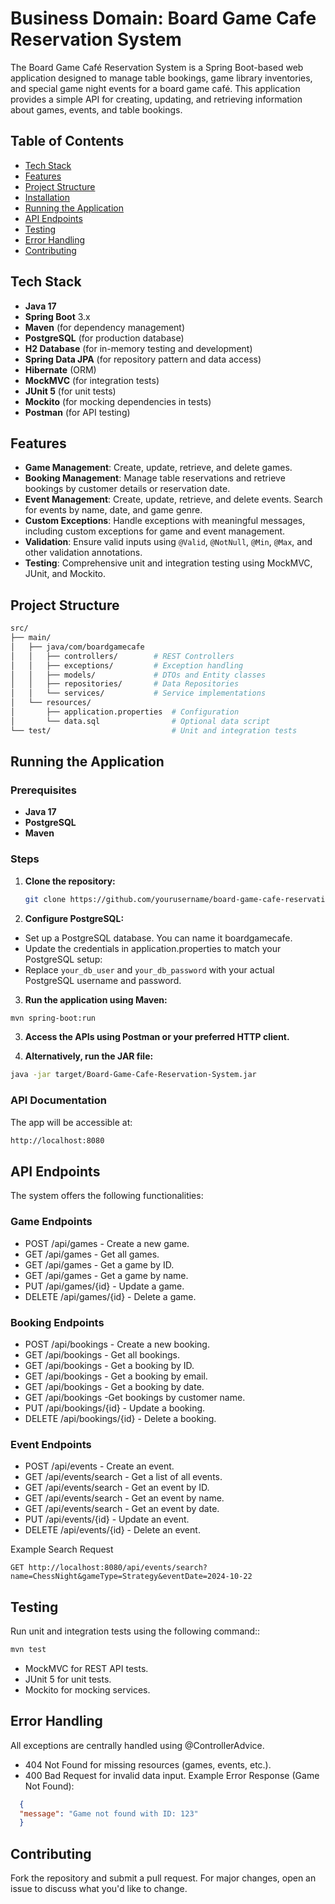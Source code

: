# Business Domain: Board Game Cafe Reservation System

The Board Game Café Reservation System is a Spring Boot-based web application designed to manage table bookings, game library inventories, and special game night events for a board game café.
This application provides a simple API for creating, updating, and retrieving information about games, events, and table bookings.

## Table of Contents
- [Tech Stack](#tech-stack)
- [Features](#features)
- [Project Structure](#project-structure)
- [Installation](#installation)
- [Running the Application](#running-the-application)
- [API Endpoints](#api-endpoints)
- [Testing](#testing)
- [Error Handling](#error-handling)
- [Contributing](#contributing)

## Tech Stack
- **Java 17**
- **Spring Boot** 3.x
- **Maven** (for dependency management)
- **PostgreSQL** (for production database)
- **H2 Database** (for in-memory testing and development)
- **Spring Data JPA** (for repository pattern and data access)
- **Hibernate** (ORM)
- **MockMVC** (for integration tests)
- **JUnit 5** (for unit tests)
- **Mockito** (for mocking dependencies in tests)
- **Postman** (for API testing)

## Features
- **Game Management**: Create, update, retrieve, and delete games.
- **Booking Management**: Manage table reservations and retrieve bookings by customer details or reservation date.
- **Event Management**: Create, update, retrieve, and delete events. Search for events by name, date, and game genre.
- **Custom Exceptions**: Handle exceptions with meaningful messages, including custom exceptions for game and event management.
- **Validation**: Ensure valid inputs using `@Valid`, `@NotNull`, `@Min`, `@Max`, and other validation annotations.
- **Testing**: Comprehensive unit and integration testing using MockMVC, JUnit, and Mockito.


## Project Structure
```bash
src/
├── main/
│   ├── java/com/boardgamecafe
│   │   ├── controllers/        # REST Controllers
│   │   ├── exceptions/         # Exception handling
│   │   ├── models/             # DTOs and Entity classes
│   │   ├── repositories/       # Data Repositories
│   │   └── services/           # Service implementations
│   └── resources/
│       ├── application.properties  # Configuration
│       └── data.sql                # Optional data script
└── test/                           # Unit and integration tests
```

## Running the Application

### Prerequisites
- **Java 17**
- **PostgreSQL**
- **Maven**

### Steps

1. **Clone the repository:**
   ```bash
   git clone https://github.com/yourusername/board-game-cafe-reservation-system.git

2. **Configure PostgreSQL:**
- Set up a PostgreSQL database. You can name it boardgamecafe.
- Update the credentials in application.properties to match your PostgreSQL setup:
- Replace `your_db_user` and `your_db_password` with your actual PostgreSQL username and password.

3. **Run the application using Maven:**
```bash
mvn spring-boot:run
```

3. **Access the APIs using Postman or your preferred HTTP client.**


4. **Alternatively, run the JAR file:**
```bash
java -jar target/Board-Game-Cafe-Reservation-System.jar
```

### API Documentation
The app will be accessible at:
```bash
http://localhost:8080
```

## API Endpoints
The system offers the following functionalities:
### Game Endpoints
- POST /api/games - Create a new game.
- GET /api/games - Get all games.
- GET /api/games - Get a game by ID.
- GET /api/games - Get a game by name.
- PUT /api/games/{id} - Update a game.
- DELETE /api/games/{id} - Delete a game.

### Booking Endpoints
- POST /api/bookings - Create a new booking.
- GET /api/bookings - Get all bookings.
- GET /api/bookings - Get a booking by ID.
- GET /api/bookings - Get a booking by email.
- GET /api/bookings - Get a booking by date.
- GET /api/bookings -Get bookings by customer name.
- PUT /api/bookings/{id} - Update a booking.
- DELETE /api/bookings/{id} - Delete a booking.

### Event Endpoints
- POST /api/events - Create an event.
- GET /api/events/search - Get a list of all events.
- GET /api/events/search - Get an event by ID.
- GET /api/events/search - Get an event by name.
- GET /api/events/search - Get an event by date.
- PUT /api/events/{id} - Update an event.
- DELETE /api/events/{id} - Delete an event.

Example Search Request
```http
GET http://localhost:8080/api/events/search?name=ChessNight&gameType=Strategy&eventDate=2024-10-22
```

## Testing
Run unit and integration tests using the following command::
```bash
mvn test
```
- MockMVC for REST API tests.
- JUnit 5 for unit tests.
- Mockito for mocking services.

## Error Handling
All exceptions are centrally handled using @ControllerAdvice.

- 404 Not Found for missing resources (games, events, etc.).
- 400 Bad Request for invalid data input.
Example Error Response (Game Not Found):
```json
  {
  "message": "Game not found with ID: 123"
  }
```

## Contributing                                                       
Fork the repository and submit a pull request. For major changes, open an issue to discuss what you'd like to change.





